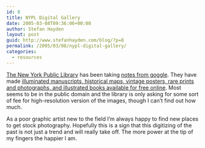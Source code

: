```yaml
---
id: 8
title: NYPL Digital Gallery
date: 2005-03-08T09:36:06+00:00
author: Stefan Hayden
layout: post
guid: http://www.stefanhayden.com/blog/?p=8
permalink: /2005/03/08/nypl-digital-gallery/
categories:
  - resources
---
```

<a href="http://www.nypl.org/">The New York Public Library</a> has been taking <a href="http://print.google.com/">notes from goggle</a>. They have made <a href="http://digitalgallery.nypl.org/nypldigital/index.cfm">illuminated manuscripts, historical maps, vintage posters, rare prints and photographs, and illustrated books available for free online</a>. Most seems to be in the public domain and the library is only asking for some sort of fee for high-resolution version of the images, though I can’t find out how much.

As a poor graphic artist new to the field I’m always happy to find new places to get stock photography. Hopefully this is a sign that this digitizing of the past is not just a trend and will really take off. The more power at the tip of my fingers the happier I am. 